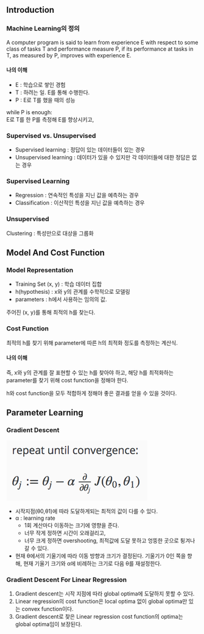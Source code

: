 ## Introduction

### Machine Learning의 정의

A computer program is said to learn from experience E with respect to some class of tasks T and performance measure P, if its performance at tasks in T, as measured by P, improves with experience E.

#### 나의 이해

- E : 학습으로 쌓인 경험
- T : 하려는 일. E를 통해 수행한다.
- P : E로 T를 했을 때의 성능

while P is enough:  
  E로 T를 한 P를 측정해 E를 향상시키고,

### Supervised vs. Unsupervised

- Supervised learning : 정답이 있는 데이터들이 있는 경우
- Unsupervised learning : 데이터가 있을 수 있지만 각 데이터들에 대한 정답은 없는 경우

### Supervised Learning

- Regression : 연속적인 특성을 지닌 값을 예측하는 경우
- Classification : 이산적인 특성을 지닌 값을 예측하는 경우

### Unsupervised

Clustering : 특성만으로 대상을 그룹화


## Model And Cost Function

### Model Representation

- Training Set (x, y) : 학습 데이터 집합
- h(hypothesis) : x와 y의 관계를 수학적으로 모델링
- parameters : h에서 사용하는 임의의 값.

주어진 (x, y)를 통해 최적의 h를 찾는다.

### Cost Function

최적의 h를 찾기 위해 parameter에 따른 h의 최적화 정도를 측정하는 계산식.

#### 나의 이해

즉, x와 y의 관계를 잘 표현할 수 있는 h를 찾아야 하고,
해당 h를 최적화하는 parameter를 찾기 위해 cost function을 정해야 한다.

h와 cost function을 모두 적합하게 정해야 좋은 결과를 얻을 수 있을 것이다.


## Parameter Learning

### Gradient Descent

![formula](1.png)

- 시작지점(&#952;0,&#952;1)에 따라 도달하게되는 최적의 값이 다를 수 있다.
- &#945; : learning rate
  - 1회 계산마다 이동하는 크기에 영향을 준다.
  - 너무 작게 정하면 시간이 오래걸리고,
  - 너무 크게 정하면 overshooting, 최적값에 도달 못하고 엉뚱한 곳으로 튕겨나갈 수 있다.
- 현재 &#952;에서의 기울기에 따라 이동 방향과 크기가 결정된다. 기울기가 0인 쪽을 향해, 현재 기울기 크기와 &#945;에 비례하는 크기로 다음 &#952;를 재설정한다.

### Gradient Descent For Linear Regression

1. Gradient descent는 시작 지점에 따라 global optima에 도달하지 못할 수 있다.
2. Linear regression의 cost function은 local optima 없이 global optima만 있는 convex function이다.
3. Gradient descent로 찾은 Linear regression cost function의 optima는 global optima임이 보장된다.
